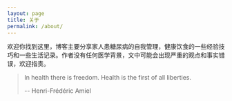 ```yaml
---
layout: page
title: 关于
permalink: /about/
---
```


欢迎你找到这里，博客主要分享家人患糖尿病的自我管理，健康饮食的一些经验技巧和一些生活记录。作者没有任何医学背景，文中可能会出现严重的观点和事实错误，欢迎指责。

> In health there is freedom. Health is the first of all liberties.
>
> -- Henri-Frédéric Amiel
